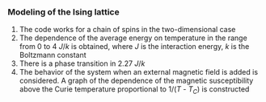 ### Modeling of the Ising lattice

1. The code works for a chain of spins in the two-dimensional case
2. The dependence of the average energy on temperature in the range from 0 to 4 $J/k$
is obtained, where $J$ is the interaction energy, $k$ is the Boltzmann constant
3. There is a phase transition in 2.27 $J/k$
4. The behavior of the system when an external magnetic field is added is considered. A graph of the dependence of the magnetic susceptibility above the Curie temperature proportional to 1/($T$ - $T_C$) is constructed
